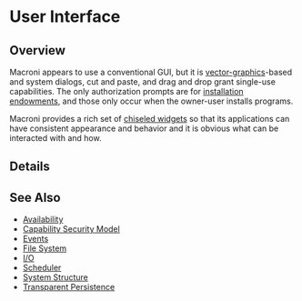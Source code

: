 User Interface
==============

## Overview

Macroni appears to use a conventional GUI, but it is [vector-graphics](https://en.wikipedia.org/wiki/Vector_graphics)-based and system dialogs, cut and paste, and drag and drop grant single-use capabilities.  The only authorization prompts are for [installation endowments](Capability_Security_Model.md#using-capabilities), and those only occur when the owner-user installs programs.

Macroni provides a rich set of [chiseled widgets](https://en.wikipedia.org/wiki/NeXTSTEP) so that its applications can have consistent appearance and behavior and it is obvious what can be interacted with and how.


## Details




## See Also
* [Availability](Availability.md)
* [Capability Security Model](Capability_Security_Model.md)
* [Events](Events.md)
* [File System](File_System.md)
* [I/O](Input_Output.md)
* [Scheduler](Scheduler.md)
* [System Structure](System_Structure.md)
* [Transparent Persistence](Transparent_Persistence.md)
